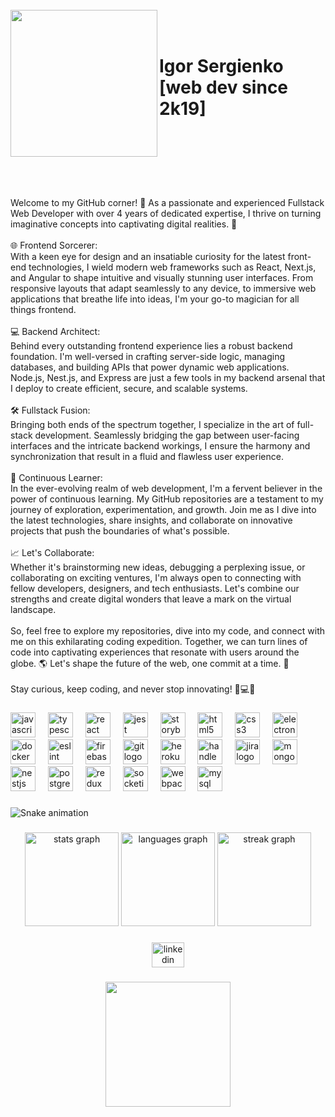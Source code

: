 <br clear="both">

<img align="left" height="235" src="https://media.giphy.com/media/qgQUggAC3Pfv687qPC/giphy.gif"  />

###

<h1 align="left">‎<br> Igor Sergienko [web dev since 2k19]<br> ‎<br>  <br>‎</h1>

###

<p align="left">Welcome to my GitHub corner! 👋 As a passionate and experienced Fullstack Web Developer with over 4 years of dedicated expertise, I thrive on turning imaginative concepts into captivating digital realities. 🚀<br><br>🌐 Frontend Sorcerer:<br>With a keen eye for design and an insatiable curiosity for the latest front-end technologies, I wield modern web frameworks such as React, Next.js, and Angular to shape intuitive and visually stunning user interfaces. From responsive layouts that adapt seamlessly to any device, to immersive web applications that breathe life into ideas, I'm your go-to magician for all things frontend.<br><br>💻 Backend Architect:<br>Behind every outstanding frontend experience lies a robust backend foundation. I'm well-versed in crafting server-side logic, managing databases, and building APIs that power dynamic web applications. Node.js, Nest.js, and Express are just a few tools in my backend arsenal that I deploy to create efficient, secure, and scalable systems.<br><br>🛠️ Fullstack Fusion:<br>Bringing both ends of the spectrum together, I specialize in the art of full-stack development. Seamlessly bridging the gap between user-facing interfaces and the intricate backend workings, I ensure the harmony and synchronization that result in a fluid and flawless user experience.<br><br>🚀 Continuous Learner:<br>In the ever-evolving realm of web development, I'm a fervent believer in the power of continuous learning. My GitHub repositories are a testament to my journey of exploration, experimentation, and growth. Join me as I dive into the latest technologies, share insights, and collaborate on innovative projects that push the boundaries of what's possible.<br><br>📈 Let's Collaborate:<br>Whether it's brainstorming new ideas, debugging a perplexing issue, or collaborating on exciting ventures, I'm always open to connecting with fellow developers, designers, and tech enthusiasts. Let's combine our strengths and create digital wonders that leave a mark on the virtual landscape.<br><br>So, feel free to explore my repositories, dive into my code, and connect with me on this exhilarating coding expedition. Together, we can turn lines of code into captivating experiences that resonate with users around the globe. 🌎 Let's shape the future of the web, one commit at a time. 🌟<br><br>Stay curious, keep coding, and never stop innovating! 🚀💻🎨</p>

###

<div align="left">
  <img src="https://cdn.jsdelivr.net/gh/devicons/devicon/icons/javascript/javascript-original.svg" height="40" alt="javascript logo"  />
  <img width="12" />
  <img src="https://cdn.jsdelivr.net/gh/devicons/devicon/icons/typescript/typescript-original.svg" height="40" alt="typescript logo"  />
  <img width="12" />
  <img src="https://cdn.jsdelivr.net/gh/devicons/devicon/icons/react/react-original.svg" height="40" alt="react logo"  />
  <img width="12" />
  <img src="https://cdn.jsdelivr.net/gh/devicons/devicon/icons/jest/jest-plain.svg" height="40" alt="jest logo"  />
  <img width="12" />
  <img src="https://cdn.jsdelivr.net/gh/devicons/devicon/icons/storybook/storybook-original.svg" height="40" alt="storybook logo"  />
  <img width="12" />
  <img src="https://cdn.jsdelivr.net/gh/devicons/devicon/icons/html5/html5-original.svg" height="40" alt="html5 logo"  />
  <img width="12" />
  <img src="https://cdn.jsdelivr.net/gh/devicons/devicon/icons/css3/css3-original.svg" height="40" alt="css3 logo"  />
  <img width="12" />
  <img src="https://cdn.jsdelivr.net/gh/devicons/devicon/icons/electron/electron-original.svg" height="40" alt="electron logo"  />
  <img width="12" />
  <img src="https://cdn.jsdelivr.net/gh/devicons/devicon/icons/docker/docker-original.svg" height="40" alt="docker logo"  />
  <img width="12" />
  <img src="https://cdn.jsdelivr.net/gh/devicons/devicon/icons/eslint/eslint-original.svg" height="40" alt="eslint logo"  />
  <img width="12" />
  <img src="https://cdn.jsdelivr.net/gh/devicons/devicon/icons/firebase/firebase-plain.svg" height="40" alt="firebase logo"  />
  <img width="12" />
  <img src="https://cdn.jsdelivr.net/gh/devicons/devicon/icons/git/git-original.svg" height="40" alt="git logo"  />
  <img width="12" />
  <img src="https://cdn.jsdelivr.net/gh/devicons/devicon/icons/heroku/heroku-original.svg" height="40" alt="heroku logo"  />
  <img width="12" />
  <img src="https://cdn.jsdelivr.net/gh/devicons/devicon/icons/handlebars/handlebars-original.svg" height="40" alt="handlebars logo"  />
  <img width="12" />
  <img src="https://cdn.jsdelivr.net/gh/devicons/devicon/icons/jira/jira-original.svg" height="40" alt="jira logo"  />
  <img width="12" />
  <img src="https://cdn.jsdelivr.net/gh/devicons/devicon/icons/mongodb/mongodb-original.svg" height="40" alt="mongodb logo"  />
  <img width="12" />
  <img src="https://cdn.jsdelivr.net/gh/devicons/devicon/icons/nestjs/nestjs-plain.svg" height="40" alt="nestjs logo"  />
  <img width="12" />
  <img src="https://cdn.jsdelivr.net/gh/devicons/devicon/icons/postgresql/postgresql-original.svg" height="40" alt="postgresql logo"  />
  <img width="12" />
  <img src="https://cdn.jsdelivr.net/gh/devicons/devicon/icons/redux/redux-original.svg" height="40" alt="redux logo"  />
  <img width="12" />
  <img src="https://cdn.jsdelivr.net/gh/devicons/devicon/icons/socketio/socketio-original.svg" height="40" alt="socketio logo"  />
  <img width="12" />
  <img src="https://cdn.jsdelivr.net/gh/devicons/devicon/icons/webpack/webpack-original.svg" height="40" alt="webpack logo"  />
  <img width="12" />
  <img src="https://cdn.jsdelivr.net/gh/devicons/devicon/icons/mysql/mysql-original.svg" height="40" alt="mysql logo"  />
</div>

###

<img src="https://raw.githubusercontent.com/spaceholderdjs/spaceholderdjs/output/snake.svg" alt="Snake animation" />

###

<div align="center">
  <img src="https://github-readme-stats.vercel.app/api?username=spaceholderdjs&hide_title=false&hide_rank=true&show_icons=true&include_all_commits=true&count_private=true&disable_animations=false&theme=react&locale=en&hide_border=false&order=1" height="150" alt="stats graph"  />
  <img src="https://github-readme-stats.vercel.app/api/top-langs?username=spaceholderdjs&locale=en&hide_title=false&layout=compact&card_width=320&langs_count=5&theme=react&hide_border=false&order=2" height="150" alt="languages graph"  />
  <img src="https://streak-stats.demolab.com?user=spaceholderdjs&locale=en&mode=daily&theme=react&hide_border=false&border_radius=5&order=3" height="150" alt="streak graph"  />
</div>

###

<div align="center">
  <a href="https://www.linkedin.com/in/space-holder-js/" target="_blank">
    <img src="https://raw.githubusercontent.com/maurodesouza/profile-readme-generator/master/src/assets/icons/social/linkedin/default.svg" width="52" height="40" alt="linkedin logo"  />
  </a>
</div>

###

<div align="center">
  <img height="200" src="https://i.imgflip.com/65efzo.gif"  />
</div>

###
